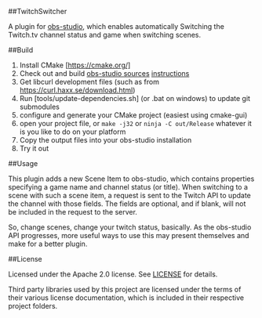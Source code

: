 ##TwitchSwitcher

A plugin for [obs-studio](https://github.com/jp9000/obs-studio), which enables automatically Switching the Twitch.tv channel status and game when switching scenes.

##Build

1. Install CMake [https://cmake.org/]
2. Check out and build [obs-studio sources](https://github.com/jp9000/obs-studio) [instructions](https://github.com/jp9000/obs-studio/wiki/Install-Instructions)
3. Get libcurl development files (such as from https://curl.haxx.se/download.html)
4. Run [tools/update-dependencies.sh] (or .bat on windows) to update git submodules
5. configure and generate your CMake project (easiest using cmake-gui)
6. open your project file, or `make -j32` or `ninja -C out/Release` whatever it is you like to do on your platform
7. Copy the output files into your obs-studio installation
8. Try it out

##Usage

This plugin adds a new Scene Item to obs-studio, which contains properties specifying a game name and channel status (or title). When switching to a scene with such a scene item, a request is sent to the Twitch API to update the channel with those fields. The fields are optional, and if blank, will not be included in the request to the server.

So, change scenes, change your twitch status, basically. As the obs-studio API progresses, more useful ways to use this may present themselves and make for a better plugin.

##License

Licensed under the Apache 2.0 license. See [LICENSE](LICENSE) for details.

Third party libraries used by this project are licensed under the terms of their various license documentation, which is included in their respective project folders.
